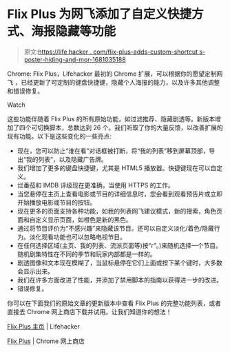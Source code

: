 # Flix Plus 为网飞添加了自定义快捷方式、海报隐藏等功能

> 原文:[https://life hacker . com/flix-plus-adds-custom-shortcut s-poster-hiding-and-mor-1681035188](https://lifehacker.com/flix-plus-adds-custom-shortcuts-poster-hiding-and-mor-1681035188)

Chrome: Flix Plus，Lifehacker 最初的 Chrome 扩展，可以根据你的愿望定制网飞 ，已经更新了可定制的键盘快捷键，隐藏个人海报的能力，以及许多其他调整和错误修复。

Watch

这些功能伴随着 Flix Plus 的所有原始功能，如过滤推荐、隐藏剧透等。新版本增加了四个可切换脚本，总数达到 26 个。我们听取了你的大量反馈，以改善扩展的现有功能。以下是这些变化的一些亮点:

*   现在，您可以防止“谁在看”对话框被打断，将“我的列表”移到屏幕顶部，导出“我的列表”，以及隐藏广告牌。
*   我们增加了更多的键盘快捷键，尤其是 HTML5 播放器。快捷键现在可以自定义。
*   烂番茄和 IMDB 评级现在更准确，当使用 HTTPS 的工作。
*   当您悬停在主页上查看电影或节目的详细信息时，您会看到观看预告片或立即开始播放电影或节目的按钮。
*   现在更多的页面支持各种功能，如我的列表网飞建议模式，新的搜索，角色页面和自定义显示页面，如橙色是新的黑色。
*   通过将节目评价为“不感兴趣”来隐藏该节目。还可以自定义淡化/着色/隐藏行为。淡化观看功能也可以忽略电视节目。
*   在任何选择区域(主页、我的列表、流派页面等)按“r”。)来随机选择一个节目。随机剧集特性在不同的季节和玩家内部都是一样的。
*   剧透图像和文本现在模糊了，当鼠标悬停在它们上面或按下某个键时，大多数会显示出来。
*   我们在许多方面改进了性能，并添加了禁用脚本的指南以获得进一步的改进。
*   错误修复。

你可以在下面我们的原始文章的更新版本中查看 Flix Plus 的完整功能列表，或者直接去 Chrome 网上商店下载并试用。让我们知道你的想法！

[Flix Plus 主页](https://lifehacker.com/flix-plus-customizes-netflix-to-your-hearts-desire-1640968001) | Lifehacker

[Flix Plus](https://chrome.google.com/webstore/detail/better-netflix/fcjjgdnadfneaamhipplgpfkdnbfagla) | Chrome 网上商店